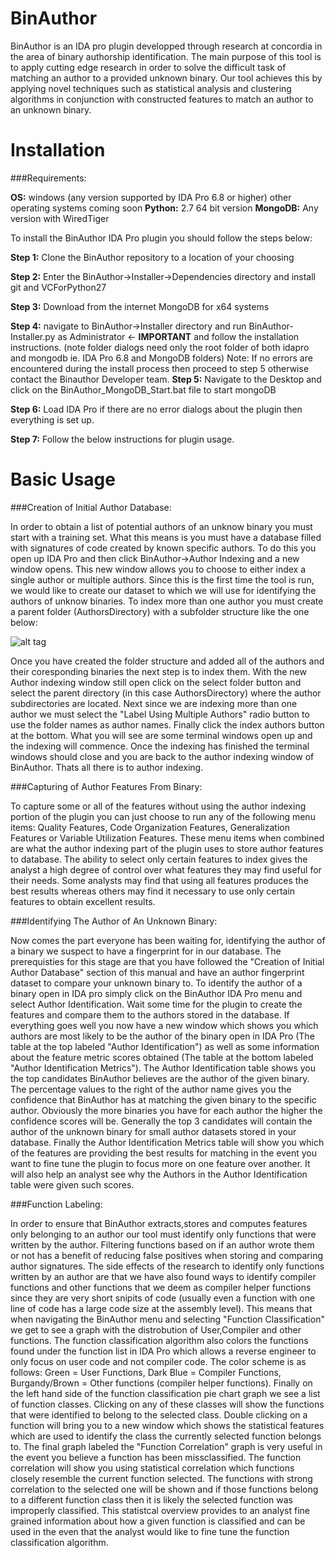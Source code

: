 # BinAuthor

BinAuthor is an IDA pro plugin developped through research at concordia in the area of binary authorship identification. The main purpose of this tool is to apply cutting edge research 
in order to solve the difficult task of matching an author to a provided unknown binary. Our tool achieves this by applying novel techniques such as statistical analysis and clustering algorithms
in conjunction with constructed features to match an author to an unknown binary.

# Installation

###Requirements:

**OS:** windows (any version supported by IDA Pro 6.8 or higher) other operating systems coming soon
**Python:** 2.7 64 bit version
**MongoDB:** Any version with WiredTiger

To install the BinAuthor IDA Pro plugin you should follow the steps below:

**Step 1:** Clone the BinAuthor repository to a location of your choosing

**Step 2:** Enter the BinAuthor->Installer->Dependencies directory and install git and VCForPython27

**Step 3:** Download from the internet MongoDB for x64 systems

**Step 4:** navigate to BinAuthor->Installer directory and run BinAuthor-Installer.py as Administrator <- ****IMPORTANT****
        and follow the installation instructions. (note folder dialogs need only the root folder of both idapro and mongodb ie. IDA Pro 6.8 and MongoDB folders)
        Note: If no errors are encountered during the install process then proceed to step 5 otherwise contact the Binauthor
              Developer team.
**Step 5:** Navigate to the Desktop and click on the BinAuthor_MongoDB_Start.bat file to start mongoDB

**Step 6:** Load IDA Pro if there are no error dialogs about the plugin then everything is set up.

**Step 7:** Follow the below instructions for plugin usage.

# Basic Usage

###Creation of Initial Author Database:

In order to obtain a list of potential authors of an unknow binary you must start with a training set. What this means is you must have a database filled with signatures of code created by known specific
authors. To do this you open up IDA Pro and then click BinAuthor->Author Indexing and a new window opens. This new window allows you to choose to either index a single author or multiple authors. Since 
this is the first time the tool is run, we would like to create our dataset to which we will use for identifying the authors of unknow binaries. To index more than one author you must create a parent 
folder (AuthorsDirectory) with a subfolder structure like the one below:

![alt tag](https://github.com/g4hsean/BinAuthor/blob/master/FolderStructure.JPG)

Once you have created the folder structure and added all of the authors and their coresponding binaries the next step is to index them. With the new Author indexing window still open click on the 
select folder button and select the parent directory (in this case AuthorsDirectory) where the author subdirectories are located. Next since we are indexing more than one author we must select the
"Label Using Multiple Authors" radio button to use the folder names as author names. Finally click the index authors button at the bottom. What you will see are some terminal windows open up and the 
indexing will commence. Once the indexing has finished the terminal windows should close and you are back to the author indexing window of BinAuthor. Thats all there is to author indexing.

###Capturing of Author Features From Binary:

To capture some or all of the features without using the author indexing portion of the plugin you can just choose to run any of the following menu items: Quality Features, Code Organization Features,
Generalization Features or Variable Utilization Features. These menu items when combined are what the author indexing part of the plugin uses to store author features to database. The ability to select
only certain features to index gives the analyst a high degree of control over what features they may find useful for their needs. Some analysts may find that using all features produces the best results
whereas others may find it necessary to use only certain features to obtain excellent results.

###Identifying The Author of An Unknown Binary:

Now comes the part everyone has been waiting for, identifying the author of a binary we suspect to have a fingerprint for in our database. The prerequisties for this stage are that you have followed the
"Creation of Initial Author Database" section of this manual and have an author fingerprint dataset to compare your unknown binary to. To identify the author of a binary open in IDA pro simply click on
the BinAuthor IDA Pro menu and select Author Identification. Wait some time for the plugin to create the features and compare them to the authors stored in the database. If everything goes well you now
have a new window which shows you which authors are most likely to be the author of the binary open in IDA Pro (The table at the top labeled "Author Identification") as well as some information about
the feature metric scores obtained (The table at the bottom labeled "Author Identification Metrics"). The Author Identification table shows you the top candidates BinAuthor believes are the author of the
given binary. The percentage values to the right of the author name gives you the confidence that BinAuthor has at matching the given binary to the specific author. Obviously the more binaries you have
for each author the higher the confidence scores will be. Generally the top 3 candidates will contain the author of the unknown binary for small author datasets stored in your database. Finally the Author
Identification Metrics table will show you which of the features are providing the best results for matching in the event you want to fine tune the plugin to focus more on one feature over another. It will
also help an analyst see why the Authors in the Author Identification table were given such scores.

###Function Labeling:

In order to ensure that BinAuthor extracts,stores and computes features only belonging to an author our tool must identify only functions that were written by the author. Filtering functions based on if
an author wrote them or not has a benefit of reducing false positives when storing and comparing author signatures. The side effects of the research to identify only functions written by an author are
that we have also found ways to identify compiler functions and other functions that we deem as compiler helper functions since they are very short snipits of code (usually even a function with one
line of code has a large code size at the assembly level). This means that when navigating the BinAuthor menu and selecting "Function Classification" we get to see a graph with the distrobution of User,Compiler
and other functions. The function classification algorithm also colors the functions found under the function list in IDA Pro which allows a reverse engineer to only focus on user code and not compiler code. The color
scheme is as follows: Green = User Functions, Dark Blue = Compiler Functions, Burgandy/Brown = Other functions (compiler helper functions). Finally on the left hand side of the function classification
pie chart graph we see a list of function classes. Clicking on any of these classes will show the functions that were identified to belong to the selected class. Double clicking on a function will bring you
to a new window which shows the statistical features which are used to identify the class the currently selected function belongs to. The final graph labeled the "Function Correlation" graph is very useful
in the event you believe a function has been missclassified. The function correlation will show you using statistical correlation which functions closely resemble the current function selected. The functions
with strong correlation to the selected one will be shown and if those functions belong to a different function class then it is likely the selected function was improperly classified. This statistcal overview
provides to an analyst fine grained information about how a given function is classified and can be used in the even that the analyst would like to fine tune the function classification algorithm.

